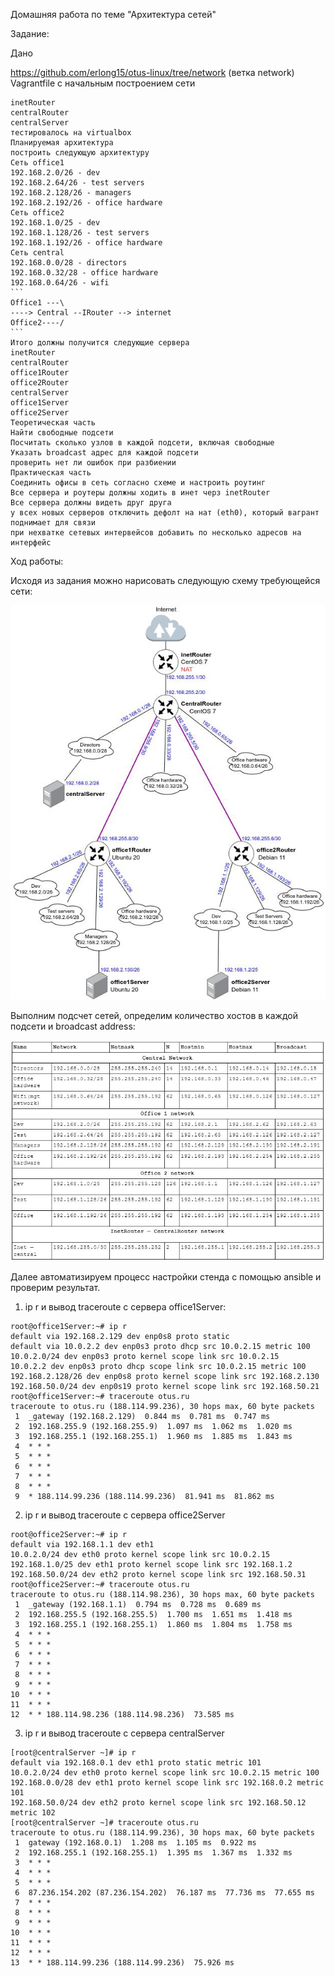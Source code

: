 Домашняя работа по теме "Архитектура сетей"

Задание:

Дано

https://github.com/erlong15/otus-linux/tree/network
(ветка network)
Vagrantfile с начальным построением сети

    inetRouter
    centralRouter
    centralServer
    тестировалось на virtualbox
    Планируемая архитектура
    построить следующую архитектуру
    Сеть office1
    192.168.2.0/26 - dev
    192.168.2.64/26 - test servers
    192.168.2.128/26 - managers
    192.168.2.192/26 - office hardware
    Сеть office2
    192.168.1.0/25 - dev
    192.168.1.128/26 - test servers
    192.168.1.192/26 - office hardware
    Сеть central
    192.168.0.0/28 - directors
    192.168.0.32/28 - office hardware
    192.168.0.64/26 - wifi
    ```
    Office1 ---\
    ----> Central --IRouter --> internet
    Office2----/
    ```
    Итого должны получится следующие сервера
    inetRouter
    centralRouter
    office1Router
    office2Router
    centralServer
    office1Server
    office2Server
    Теоретическая часть
    Найти свободные подсети
    Посчитать сколько узлов в каждой подсети, включая свободные
    Указать broadcast адрес для каждой подсети
    проверить нет ли ошибок при разбиении
    Практическая часть
    Соединить офисы в сеть согласно схеме и настроить роутинг
    Все сервера и роутеры должны ходить в инет черз inetRouter
    Все сервера должны видеть друг друга
    у всех новых серверов отключить дефолт на нат (eth0), который вагрант поднимает для связи
    при нехватке сетевых интервейсов добавить по несколько адресов на интерфейс

Ход работы:

Исходя из задания можно нарисовать следующую схему требующейся сети:

![Strukture of test stend](https://github.com/DmitryV81/HW18_Networking/blob/main/pictures/structure.jpg)

Выполним подсчет сетей, определим количество хостов в каждой подсети и broadcast address:


![IP Range of test stend](https://github.com/DmitryV81/HW18_Networking/blob/main/pictures/ip_range.JPG)


Далее автоматизируем процесс настройки стенда с помощью ansible и проверим результат.

1. ip r и вывод traceroute с сервера office1Server:
```
root@office1Server:~# ip r
default via 192.168.2.129 dev enp0s8 proto static
default via 10.0.2.2 dev enp0s3 proto dhcp src 10.0.2.15 metric 100
10.0.2.0/24 dev enp0s3 proto kernel scope link src 10.0.2.15
10.0.2.2 dev enp0s3 proto dhcp scope link src 10.0.2.15 metric 100
192.168.2.128/26 dev enp0s8 proto kernel scope link src 192.168.2.130
192.168.50.0/24 dev enp0s19 proto kernel scope link src 192.168.50.21
root@office1Server:~# traceroute otus.ru
traceroute to otus.ru (188.114.99.236), 30 hops max, 60 byte packets
 1  _gateway (192.168.2.129)  0.844 ms  0.781 ms  0.747 ms
 2  192.168.255.9 (192.168.255.9)  1.097 ms  1.062 ms  1.020 ms
 3  192.168.255.1 (192.168.255.1)  1.960 ms  1.885 ms  1.843 ms
 4  * * *
 5  * * *
 6  * * *
 7  * * *
 8  * * *
 9  * 188.114.99.236 (188.114.99.236)  81.941 ms  81.862 ms

```
2. ip r и вывод traceroute с сервера office2Server
```
root@office2Server:~# ip r
default via 192.168.1.1 dev eth1
10.0.2.0/24 dev eth0 proto kernel scope link src 10.0.2.15
192.168.1.0/25 dev eth1 proto kernel scope link src 192.168.1.2
192.168.50.0/24 dev eth2 proto kernel scope link src 192.168.50.31
root@office2Server:~# traceroute otus.ru
traceroute to otus.ru (188.114.98.236), 30 hops max, 60 byte packets
 1  _gateway (192.168.1.1)  0.794 ms  0.728 ms  0.689 ms
 2  192.168.255.5 (192.168.255.5)  1.700 ms  1.651 ms  1.418 ms
 3  192.168.255.1 (192.168.255.1)  1.860 ms  1.804 ms  1.758 ms
 4  * * *
 5  * * *
 6  * * *
 7  * * *
 8  * * *
 9  * * *
10  * * *
11  * * *
12  * * 188.114.98.236 (188.114.98.236)  73.585 ms

```
3. ip r и вывод traceroute с сервера centralServer
```
[root@centralServer ~]# ip r
default via 192.168.0.1 dev eth1 proto static metric 101
10.0.2.0/24 dev eth0 proto kernel scope link src 10.0.2.15 metric 100
192.168.0.0/28 dev eth1 proto kernel scope link src 192.168.0.2 metric 101
192.168.50.0/24 dev eth2 proto kernel scope link src 192.168.50.12 metric 102
[root@centralServer ~]# traceroute otus.ru
traceroute to otus.ru (188.114.99.236), 30 hops max, 60 byte packets
 1  gateway (192.168.0.1)  1.208 ms  1.105 ms  0.922 ms
 2  192.168.255.1 (192.168.255.1)  1.395 ms  1.367 ms  1.332 ms
 3  * * *
 4  * * *
 5  * * *
 6  87.236.154.202 (87.236.154.202)  76.187 ms  77.736 ms  77.655 ms
 7  * * *
 8  * * *
 9  * * *
10  * * *
11  * * *
12  * * *
13  * * 188.114.99.236 (188.114.99.236)  75.926 ms
```
